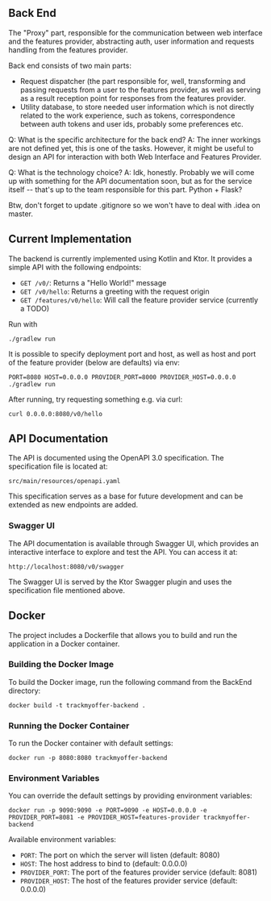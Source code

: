 ## Back End

The "Proxy" part, responsible for the communication between web interface and the features provider, abstracting auth, user information and requests handling from the features provider.

Back end consists of two main parts:
* Request dispatcher (the part responsible for, well, transforming and passing requests from a user to the features provider, as well as serving as a result reception point for responses from the features provider. 
* Utility database, to store needed user information which is not directly related to the work experience, such as tokens, correspondence between auth tokens and user ids, probably some preferences etc.

Q: What is the specific architecture for the back end?
A: The inner workings are not defined yet, this is one of the tasks. However, it might be useful to design an API for interaction with both Web Interface and Features Provider.

Q: What is the technology choice? 
A: Idk, honestly. Probably we will come up with something for the API documentation soon, but as for the service itself -- that's up to the team responsible for this part. Python + Flask?

Btw, don't forget to update .gitignore so we won't have to deal with .idea on master.

## Current Implementation

The backend is currently implemented using Kotlin and Ktor. It provides a simple API with the following endpoints:
- `GET /v0/`: Returns a "Hello World!" message
- `GET /v0/hello`: Returns a greeting with the request origin
- `GET /features/v0/hello`: Will call the feature provider service (currently a TODO)

Run with
```
./gradlew run
```

It is possible to specify deployment port and host, as well as host and port of the feature provider 
(below are defaults) via env:
```
PORT=8080 HOST=0.0.0.0 PROVIDER_PORT=8000 PROVIDER_HOST=0.0.0.0 ./gradlew run 
```


After running, try requesting something e.g. via curl:
```
curl 0.0.0.0:8080/v0/hello
```

## API Documentation

The API is documented using the OpenAPI 3.0 specification. The specification file is located at:
```
src/main/resources/openapi.yaml
```

This specification serves as a base for future development and can be extended as new endpoints are added.

### Swagger UI

The API documentation is available through Swagger UI, which provides an interactive interface to explore and test the API. You can access it at:
```
http://localhost:8080/v0/swagger
```

The Swagger UI is served by the Ktor Swagger plugin and uses the specification file mentioned above.

## Docker

The project includes a Dockerfile that allows you to build and run the application in a Docker container.

### Building the Docker Image

To build the Docker image, run the following command from the BackEnd directory:

```
docker build -t trackmyoffer-backend .
```

### Running the Docker Container

To run the Docker container with default settings:

```
docker run -p 8080:8080 trackmyoffer-backend
```

### Environment Variables

You can override the default settings by providing environment variables:

```
docker run -p 9090:9090 -e PORT=9090 -e HOST=0.0.0.0 -e PROVIDER_PORT=8081 -e PROVIDER_HOST=features-provider trackmyoffer-backend
```

Available environment variables:
- `PORT`: The port on which the server will listen (default: 8080)
- `HOST`: The host address to bind to (default: 0.0.0.0)
- `PROVIDER_PORT`: The port of the features provider service (default: 8081)
- `PROVIDER_HOST`: The host of the features provider service (default: 0.0.0.0)
